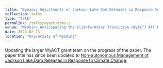 ```yaml
---
title: "Dynamic Adjustments of Jackson Lake Dam Releases in Response to Climate Change"
collection: talks
type: "Talk"
permalink: /talks/wyact-dams-1
venue: "Wyoming Anticipating the Climate-Water Transition (WyACT) All Hands Meeting"
date: 2024-02-23
location: "University of Wyoming"
---
```


Updating the larger WyACT grant team on the progress of the paper. The paper title has since been updated to [Non-autonomous Management of Jackson Lake Dam Releases in Response to Climate Change](https://fletcherian.github.io/publication/dams).
